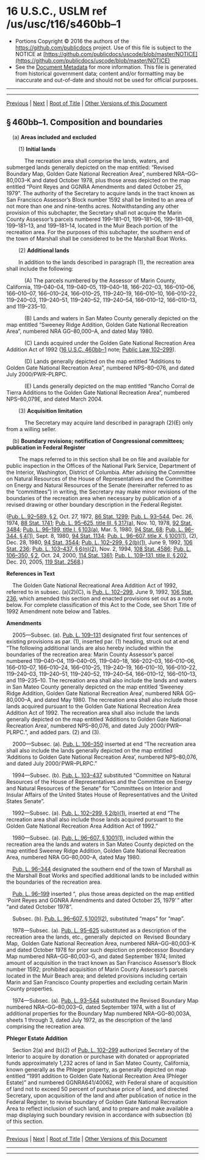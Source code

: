 ---
---

# 16 U.S.C., USLM ref /us/usc/t16/s460bb–1

* Portions Copyright © 2016 the authors of the https://github.com/publicdocs project.
  Use of this file is subject to the NOTICE at [https://github.com/publicdocs/uscode/blob/master/NOTICE](https://github.com/publicdocs/uscode/blob/master/NOTICE)
* See the [Document Metadata](././../../../../..//README.md) for more information.
  This file is generated from historical government data; content and/or formatting may be inaccurate and out-of-date and should not be used for official purposes.

----------
----------

[Previous](./../../../../..//us/usc/t16/ch1/schLXXXVI/m__us_usc_t16_s460bb.md) | [Next](./../../../../..//us/usc/t16/ch1/schLXXXVI/m__us_usc_t16_s460bb–2.md) | [Root of Title](./../../../../../) | [Other Versions of this Document](https://publicdocs.github.io/go/links?ns=uslm&ref=%2Fus%2Fusc%2Ft16%2Fs460bb%E2%80%931)

## § 460bb–1. Composition and boundaries

    (a) __Areas included and excluded__ 

        (1) __Initial lands__ 

            The recreation area shall comprise the lands, waters, and submerged lands generally depicted on the map entitled: “Revised Boundary Map, Golden Gate National Recreation Area”, numbered NRA–GG–80,003–K and dated October 1978, plus those areas depicted on the map entitled “Point Reyes and GGNRA Amendments and dated October 25, 1979”. The authority of the Secretary to acquire lands in the tract known as San Francisco Assessor’s Block number 1592 shall be limited to an area of not more than one and nine-tenths acres. Notwithstanding any other provision of this subchapter, the Secretary shall not acquire the Marin County Assessor’s parcels numbered 199–181–01, 199–181–06, 199–181–08, 199–181–13, and 199–181–14, located in the Muir Beach portion of the recreation area. For the purposes of this subchapter, the southern end of the town of Marshall shall be considered to be the Marshall Boat Works.

        (2) __Additional lands__ 

        In addition to the lands described in paragraph (1), the recreation area shall include the following:

            (A) The parcels numbered by the Assessor of Marin County, California, 119–040–04, 119–040–05, 119–040–18, 166–202–03, 166–010–06, 166–010–07, 166–010–24, 166–010–25, 119–240–19, 166–010–10, 166–010–22, 119–240–03, 119–240–51, 119–240–52, 119–240–54, 166–010–12, 166–010–13, and 119–235–10.

            (B) Lands and waters in San Mateo County generally depicted on the map entitled “Sweeney Ridge Addition, Golden Gate National Recreation Area”, numbered NRA GG–80,000–A, and dated May 1980.

            (C) Lands acquired under the Golden Gate National Recreation Area Addition Act of 1992 ([16 U.S.C. 460bb–1][/us/usc/t16/s460bb–1] note; [Public Law 102–299][/us/pl/102/299]).

            (D) Lands generally depicted on the map entitled “Additions to Golden Gate National Recreation Area”, numbered NPS–80–076, and dated July 2000/PWR–PLRPC.

            (E) Lands generally depicted on the map entitled “Rancho Corral de Tierra Additions to the Golden Gate National Recreation Area”, numbered NPS–80,079E, and dated March 2004.

        (3) __Acquisition limitation__ 

            The Secretary may acquire land described in paragraph (2)(E) only from a willing seller.

    (b) __Boundary revisions; notification of Congressional committees; publication in Federal Register__ 

        The maps referred to in this section shall be on file and available for public inspection in the Offices of the National Park Service, Department of the Interior, Washington, District of Columbia. After advising the Committee on Natural Resources of the House of Representatives and the Committee on Energy and Natural Resources of the Senate (hereinafter referred to as the “committees”) in writing, the Secretary may make minor revisions of the boundaries of the recreation area when necessary by publication of a revised drawing or other boundary description in the Federal Register.

([Pub. L. 92–589, § 2][/us/pl/92/589/s2], Oct. 27, 1972, [86 Stat. 1299][/us/stat/86/1299]; [Pub. L. 93–544][/us/pl/93/544], Dec. 26, 1974, [88 Stat. 1741][/us/stat/88/1741]; [Pub. L. 95–625, title III, § 317(a)][/us/pl/95/625/s317/a], Nov. 10, 1978, [92 Stat. 3484][/us/stat/92/3484]; [Pub. L. 96–199, title I, § 103(a)][/us/pl/96/199/s103/a], Mar. 5, 1980, [94 Stat. 68][/us/stat/94/68]; [Pub. L. 96–344, § 4(1)][/us/pl/96/344/s4/1], Sept. 8, 1980, [94 Stat. 1134][/us/stat/94/1134]; [Pub. L. 96–607, title X, § 1001(1)][/us/pl/96/607/s1001/1], (2), Dec. 28, 1980, [94 Stat. 3544][/us/stat/94/3544]; [Pub. L. 102–299, § 2(b)(1)][/us/pl/102/299/s2/b/1], June 9, 1992, [106 Stat. 236][/us/stat/106/236]; [Pub. L. 103–437, § 6(n)(2)][/us/pl/103/437/s6/n/2], Nov. 2, 1994, [108 Stat. 4586][/us/stat/108/4586]; [Pub. L. 106–350, § 2][/us/pl/106/350/s2], Oct. 24, 2000, [114 Stat. 1361][/us/stat/114/1361]; [Pub. L. 109–131, title II, § 202][/us/pl/109/131/s202], Dec. 20, 2005, [119 Stat. 2568][/us/stat/119/2568].)

 __References in Text__ 

    The Golden Gate National Recreational Area Addition Act of 1992, referred to in subsec. (a)(2)(C), is [Pub. L. 102–299][/us/pl/102/299], June 9, 1992, [106 Stat. 236][/us/stat/106/236], which amended this section and enacted provisions set out as a note below. For complete classification of this Act to the Code, see Short Title of 1992 Amendment note below and Tables.

 __Amendments__ 

    2005—Subsec. (a). [Pub. L. 109–131][/us/pl/109/131] designated first four sentences of existing provisions as par. (1), inserted par. (1) heading, struck out at end “The following additional lands are also hereby included within the boundaries of the recreation area: Marin County Assessor’s parcel numbered 119–040–04, 119–040–05, 119–040–18, 166–202–03, 166–010–06, 166–010–07, 166–010–24, 166–010–25, 119–240–19, 166–010–10, 166–010–22, 119–240–03, 119–240–51, 119–240–52, 119–240–54, 166–010–12, 166–010–13, and 119–235–10. The recreation area shall also include the lands and waters in San Mateo County generally depicted on the map entitled ‘Sweeney Ridge Addition, Golden Gate National Recreation Area’, numbered NRA GG–80,000–A, and dated May 1980. The recreation area shall also include those lands acquired pursuant to the Golden Gate National Recreation Area Addition Act of 1992. The recreation area shall also include the lands generally depicted on the map entitled ‘Additions to Golden Gate National Recreation Area’, numbered NPS–80,076, and dated July 2000/ PWR–PLRPC.”, and added pars. (2) and (3).

    2000—Subsec. (a). [Pub. L. 106–350][/us/pl/106/350] inserted at end “The recreation area shall also include the lands generally depicted on the map entitled ‘Additions to Golden Gate National Recreation Area’, numbered NPS–80,076, and dated July 2000/ PWR–PLRPC.”

    1994—Subsec. (b). [Pub. L. 103–437][/us/pl/103/437] substituted “Committee on Natural Resources of the House of Representatives and the Committee on Energy and Natural Resources of the Senate” for “Committees on Interior and Insular Affairs of the United States House of Representatives and the United States Senate”.

    1992—Subsec. (a). [Pub. L. 102–299, § 2(b)(1)][/us/pl/102/299/s2/b/1], inserted at end “The recreation area shall also include those lands acquired pursuant to the Golden Gate National Recreation Area Addition Act of 1992.”

    1980—Subsec. (a). [Pub. L. 96–607, § 1001(1)][/us/pl/96/607/s1001/1], included within the recreation area the lands and waters in San Mateo County depicted on the map entitled Sweeney Ridge Addition, Golden Gate National Recreation Area, numbered NRA GG–80,000–A, dated May 1980.

    [Pub. L. 96–344][/us/pl/96/344] designated the southern end of the town of Marshall as the Marshall Boat Works and specified additional lands to be included within the boundaries of the recreation area.

    [Pub. L. 96–199][/us/pl/96/199] inserted “, plus those areas depicted on the map entitled ‘Point Reyes and GGNRA Amendments and dated October 25, 1979’ ” after “and dated October 1978”.

    Subsec. (b). [Pub. L. 96–607, § 1001(2)][/us/pl/96/607/s1001/2], substituted “maps” for “map”.

    1978—Subsec. (a). [Pub. L. 95–625][/us/pl/95/625] substituted as a description of the recreation area the lands, etc., generally  depicted  on  Revised  Boundary  Map,  Golden Gate National Recreation Area, numbered NRA–GG–80,003–K and dated October 1978 for prior such depiction on predecessor Boundary Map numbered NRA–GG–80,003–G, and dated September 1974; limited amount of acquisition in the tract known as San Francisco Assessor’s Block number 1592; prohibited acquisition of Marin County Assessor’s parcels located in the Muir Beach area; and deleted provisions including certain Marin and San Francisco County properties and excluding certain Marin County properties.

    1974—Subsec. (a). [Pub. L. 93–544][/us/pl/93/544] substituted the Revised Boundary Map numbered NRA–GG–80,003–G, dated September 1974, with a list of additional properties for the Boundary Map numbered NRA–GG–80,003A, sheets 1 through 3, dated July 1972, as the description of the land comprising the recreation area.

 __Phleger Estate Addition__ 

    Section 2(a) and (b)(2) of [Pub. L. 102–299][/us/pl/102/299] authorized Secretary of the Interior to acquire by donation or purchase with donated or appropriated funds approximately 1,232 acres of land in San Mateo County, California, known generally as the Phleger property, as generally depicted on map entitled “1991 addition to Golden Gate National Recreation Area (Phleger Estate)” and numbered GGNRA641/40062, with Federal share of acquisition of land not to exceed 50 percent of purchase price of land, and directed Secretary, upon acquisition of the land and after publication of notice in the Federal Register, to revise boundary of Golden Gate National Recreation Area to reflect inclusion of such land, and to prepare and make available a map displaying such boundary revision in accordance with subsection (b) of this section.

----------

[Previous](./../../../../..//us/usc/t16/ch1/schLXXXVI/m__us_usc_t16_s460bb.md) | [Next](./../../../../..//us/usc/t16/ch1/schLXXXVI/m__us_usc_t16_s460bb–2.md) | [Root of Title](./../../../../../) | [Other Versions of this Document](https://publicdocs.github.io/go/links?ns=uslm&ref=%2Fus%2Fusc%2Ft16%2Fs460bb%E2%80%931)

----------
----------

[/us/usc/t16/s460bb–1]: https://publicdocs.github.io/go/links?ns=uslm&ref=%2Fus%2Fusc%2Ft16%2Fs460bb%E2%80%931
[/us/pl/102/299]: https://publicdocs.github.io/go/links?ns=uslm&ref=%2Fus%2Fpl%2F102%2F299
[/us/pl/92/589/s2]: https://publicdocs.github.io/go/links?ns=uslm&ref=%2Fus%2Fpl%2F92%2F589%2Fs2
[/us/stat/86/1299]: https://publicdocs.github.io/go/links?ns=uslm&ref=%2Fus%2Fstat%2F86%2F1299
[/us/pl/93/544]: https://publicdocs.github.io/go/links?ns=uslm&ref=%2Fus%2Fpl%2F93%2F544
[/us/stat/88/1741]: https://publicdocs.github.io/go/links?ns=uslm&ref=%2Fus%2Fstat%2F88%2F1741
[/us/pl/95/625/s317/a]: https://publicdocs.github.io/go/links?ns=uslm&ref=%2Fus%2Fpl%2F95%2F625%2Fs317%2Fa
[/us/stat/92/3484]: https://publicdocs.github.io/go/links?ns=uslm&ref=%2Fus%2Fstat%2F92%2F3484
[/us/pl/96/199/s103/a]: https://publicdocs.github.io/go/links?ns=uslm&ref=%2Fus%2Fpl%2F96%2F199%2Fs103%2Fa
[/us/stat/94/68]: https://publicdocs.github.io/go/links?ns=uslm&ref=%2Fus%2Fstat%2F94%2F68
[/us/pl/96/344/s4/1]: https://publicdocs.github.io/go/links?ns=uslm&ref=%2Fus%2Fpl%2F96%2F344%2Fs4%2F1
[/us/stat/94/1134]: https://publicdocs.github.io/go/links?ns=uslm&ref=%2Fus%2Fstat%2F94%2F1134
[/us/pl/96/607/s1001/1]: https://publicdocs.github.io/go/links?ns=uslm&ref=%2Fus%2Fpl%2F96%2F607%2Fs1001%2F1
[/us/stat/94/3544]: https://publicdocs.github.io/go/links?ns=uslm&ref=%2Fus%2Fstat%2F94%2F3544
[/us/pl/102/299/s2/b/1]: https://publicdocs.github.io/go/links?ns=uslm&ref=%2Fus%2Fpl%2F102%2F299%2Fs2%2Fb%2F1
[/us/stat/106/236]: https://publicdocs.github.io/go/links?ns=uslm&ref=%2Fus%2Fstat%2F106%2F236
[/us/pl/103/437/s6/n/2]: https://publicdocs.github.io/go/links?ns=uslm&ref=%2Fus%2Fpl%2F103%2F437%2Fs6%2Fn%2F2
[/us/stat/108/4586]: https://publicdocs.github.io/go/links?ns=uslm&ref=%2Fus%2Fstat%2F108%2F4586
[/us/pl/106/350/s2]: https://publicdocs.github.io/go/links?ns=uslm&ref=%2Fus%2Fpl%2F106%2F350%2Fs2
[/us/stat/114/1361]: https://publicdocs.github.io/go/links?ns=uslm&ref=%2Fus%2Fstat%2F114%2F1361
[/us/pl/109/131/s202]: https://publicdocs.github.io/go/links?ns=uslm&ref=%2Fus%2Fpl%2F109%2F131%2Fs202
[/us/stat/119/2568]: https://publicdocs.github.io/go/links?ns=uslm&ref=%2Fus%2Fstat%2F119%2F2568
[/us/pl/102/299]: https://publicdocs.github.io/go/links?ns=uslm&ref=%2Fus%2Fpl%2F102%2F299
[/us/stat/106/236]: https://publicdocs.github.io/go/links?ns=uslm&ref=%2Fus%2Fstat%2F106%2F236
[/us/pl/109/131]: https://publicdocs.github.io/go/links?ns=uslm&ref=%2Fus%2Fpl%2F109%2F131
[/us/pl/106/350]: https://publicdocs.github.io/go/links?ns=uslm&ref=%2Fus%2Fpl%2F106%2F350
[/us/pl/103/437]: https://publicdocs.github.io/go/links?ns=uslm&ref=%2Fus%2Fpl%2F103%2F437
[/us/pl/102/299/s2/b/1]: https://publicdocs.github.io/go/links?ns=uslm&ref=%2Fus%2Fpl%2F102%2F299%2Fs2%2Fb%2F1
[/us/pl/96/607/s1001/1]: https://publicdocs.github.io/go/links?ns=uslm&ref=%2Fus%2Fpl%2F96%2F607%2Fs1001%2F1
[/us/pl/96/344]: https://publicdocs.github.io/go/links?ns=uslm&ref=%2Fus%2Fpl%2F96%2F344
[/us/pl/96/199]: https://publicdocs.github.io/go/links?ns=uslm&ref=%2Fus%2Fpl%2F96%2F199
[/us/pl/96/607/s1001/2]: https://publicdocs.github.io/go/links?ns=uslm&ref=%2Fus%2Fpl%2F96%2F607%2Fs1001%2F2
[/us/pl/95/625]: https://publicdocs.github.io/go/links?ns=uslm&ref=%2Fus%2Fpl%2F95%2F625
[/us/pl/93/544]: https://publicdocs.github.io/go/links?ns=uslm&ref=%2Fus%2Fpl%2F93%2F544
[/us/pl/102/299]: https://publicdocs.github.io/go/links?ns=uslm&ref=%2Fus%2Fpl%2F102%2F299


